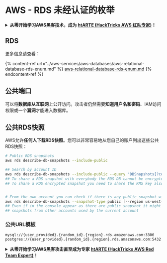 # AWS - RDS 未经认证的枚举

<details>

<summary><strong>从零开始学习AWS黑客技术，成为</strong> <a href="https://training.hacktricks.xyz/courses/arte"><strong>htARTE (HackTricks AWS 红队专家)</strong></a><strong>！</strong></summary>

其他支持HackTricks的方式：

* 如果您希望在 **HackTricks中看到您的公司广告** 或 **以PDF格式下载HackTricks**，请查看[**订阅计划**](https://github.com/sponsors/carlospolop)！
* 获取[**官方的PEASS & HackTricks商品**](https://peass.creator-spring.com)
* 发现[**PEASS家族**](https://opensea.io/collection/the-peass-family)，我们独家的[**NFTs系列**](https://opensea.io/collection/the-peass-family)
* **加入** 💬 [**Discord群组**](https://discord.gg/hRep4RUj7f) 或 [**telegram群组**](https://t.me/peass) 或在 **Twitter** 🐦 上**关注**我 [**@carlospolopm**](https://twitter.com/carlospolopm)**。**
* **通过向** [**HackTricks**](https://github.com/carlospolop/hacktricks) 和 [**HackTricks Cloud**](https://github.com/carlospolop/hacktricks-cloud) github仓库提交PR来分享您的黑客技巧。

</details>

## RDS

更多信息请查看：

{% content-ref url="../aws-services/aws-databases/aws-relational-database-rds-enum.md" %}
[aws-relational-database-rds-enum.md](../aws-services/aws-databases/aws-relational-database-rds-enum.md)
{% endcontent-ref %}

## 公共端口

可以将**数据库从互联网**上公开访问。攻击者仍然需要**知道用户名和密码**、IAM访问权限或一个**漏洞**才能进入数据库。

## 公共RDS快照

AWS允许**任何人下载RDS快照**。您可以非常容易地从您自己的账户列出这些公共RDS快照：
```bash
# Public RDS snapshots
aws rds describe-db-snapshots --include-public

## Search by account ID
aws rds describe-db-snapshots --include-public --query 'DBSnapshots[?contains(DBSnapshotIdentifier, `284546856933:`) == `true`]'
## To share a RDS snapshot with everybody the RDS DB cannot be encrypted (so the snapshot won't be encryted)
## To share a RDS encrypted snapshot you need to share the KMS key also with the account


# From the own account you can check if there is any public snapshot with:
aws rds describe-db-snapshots --snapshot-type public [--region us-west-2]
## Even if in the console appear as there are public snapshot it might be public
## snapshots from other accounts used by the current account
```
### 公共URL模板
```
mysql://{user_provided}.{random_id}.{region}.rds.amazonaws.com:3306
postgres://{user_provided}.{random_id}.{region}.rds.amazonaws.com:5432
```
<details>

<summary><strong>从零开始学习AWS黑客攻击直至成为专家</strong> <a href="https://training.hacktricks.xyz/courses/arte"><strong>htARTE (HackTricks AWS Red Team Expert)</strong></a><strong>！</strong></summary>

支持HackTricks的其他方式：

* 如果您想在**HackTricks中看到您的公司广告**或**以PDF格式下载HackTricks**，请查看[**订阅计划**](https://github.com/sponsors/carlospolop)！
* 获取[**官方PEASS & HackTricks商品**](https://peass.creator-spring.com)
* 发现[**PEASS家族**](https://opensea.io/collection/the-peass-family)，我们独家的[**NFTs系列**](https://opensea.io/collection/the-peass-family)
* **加入** 💬 [**Discord群组**](https://discord.gg/hRep4RUj7f) 或 [**telegram群组**](https://t.me/peass) 或在 **Twitter** 🐦 上**关注**我 [**@carlospolopm**](https://twitter.com/carlospolopm)**。**
* **通过向** [**HackTricks**](https://github.com/carlospolop/hacktricks) 和 [**HackTricks Cloud**](https://github.com/carlospolop/hacktricks-cloud) github仓库提交PR来分享您的黑客技巧。

</details>
